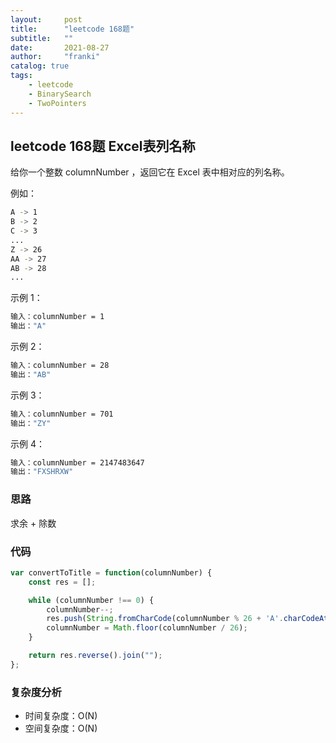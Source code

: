 ```yaml
---
layout:     post
title:      "leetcode 168题"
subtitle:   ""
date:       2021-08-27
author:     "franki"
catalog: true
tags:
    - leetcode
    - BinarySearch
    - TwoPointers
---
```


## leetcode 168题 Excel表列名称

给你一个整数 columnNumber ，返回它在 Excel 表中相对应的列名称。

例如：

```bash
A -> 1
B -> 2
C -> 3
...
Z -> 26
AA -> 27
AB -> 28 
...
```

示例 1：

```bash
输入：columnNumber = 1
输出："A"
```

示例 2：

```bash
输入：columnNumber = 28
输出："AB"
```

示例 3：

```bash
输入：columnNumber = 701
输出："ZY"
```

示例 4：

```bash
输入：columnNumber = 2147483647
输出："FXSHRXW"
```

### 思路

求余 + 除数

### 代码

```js
var convertToTitle = function(columnNumber) {
    const res = [];

    while (columnNumber !== 0) {
        columnNumber--;
        res.push(String.fromCharCode(columnNumber % 26 + 'A'.charCodeAt()));
        columnNumber = Math.floor(columnNumber / 26);
    }

    return res.reverse().join("");
};   
```

### 复杂度分析

- 时间复杂度：O(N)
- 空间复杂度：O(N)
